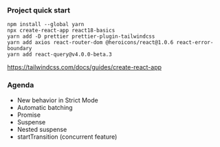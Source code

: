 ### Project quick start
~~~
npm install --global yarn
npx create-react-app react18-basics
yarn add -D prettier prettier-plugin-tailwindcss
yarn add axios react-router-dom @heroicons/react@1.0.6 react-error-boundary
yarn add react-query@v4.0.0-beta.3
~~~
https://tailwindcss.com/docs/guides/create-react-app
### Agenda
- New behavior in Strict Mode
- Automatic batching
- Promise
- Suspense
- Nested suspense
- startTransition (concurrent feature)
